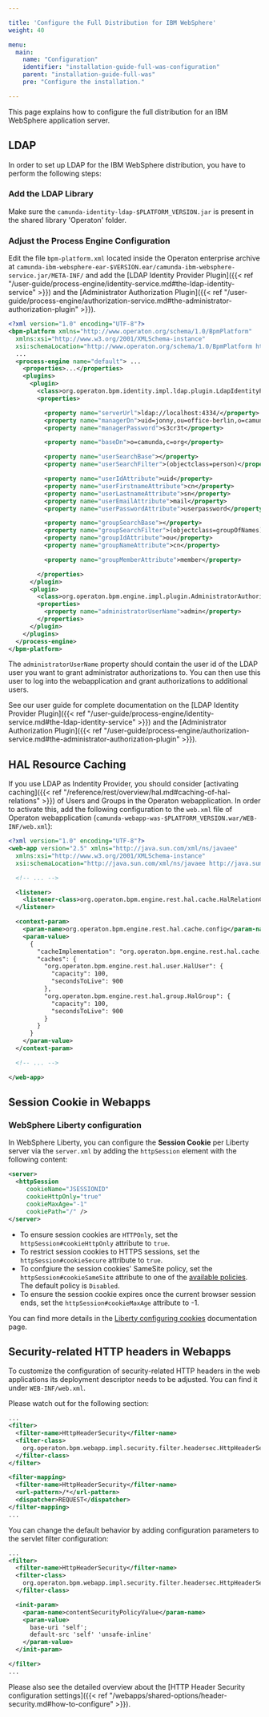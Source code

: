 ```yaml
---

title: 'Configure the Full Distribution for IBM WebSphere'
weight: 40

menu:
  main:
    name: "Configuration"
    identifier: "installation-guide-full-was-configuration"
    parent: "installation-guide-full-was"
    pre: "Configure the installation."

---
```



This page explains how to configure the full distribution for an IBM WebSphere application server.


## LDAP

In order to set up LDAP for the IBM WebSphere distribution, you have to perform the following steps:


### Add the LDAP Library

Make sure the `camunda-identity-ldap-$PLATFORM_VERSION.jar` is present in the shared library 'Operaton' folder.


### Adjust the Process Engine Configuration

Edit the file `bpm-platform.xml` located inside the Operaton enterprise archive at `camunda-ibm-websphere-ear-$VERSION.ear/camunda-ibm-websphere-service.jar/META-INF/` and add the [LDAP Identity Provider Plugin]({{< ref "/user-guide/process-engine/identity-service.md#the-ldap-identity-service" >}}) and the [Administrator Authorization Plugin]({{< ref "/user-guide/process-engine/authorization-service.md#the-administrator-authorization-plugin" >}}).

```xml
<?xml version="1.0" encoding="UTF-8"?>
<bpm-platform xmlns="http://www.operaton.org/schema/1.0/BpmPlatform"
  xmlns:xsi="http://www.w3.org/2001/XMLSchema-instance"
  xsi:schemaLocation="http://www.operaton.org/schema/1.0/BpmPlatform http://www.operaton.org/schema/1.0/BpmPlatform ">
  ...
  <process-engine name="default"> ...
    <properties>...</properties>
    <plugins>
      <plugin>
        <class>org.operaton.bpm.identity.impl.ldap.plugin.LdapIdentityProviderPlugin</class>
        <properties>

          <property name="serverUrl">ldap://localhost:4334/</property>
          <property name="managerDn">uid=jonny,ou=office-berlin,o=camunda,c=org</property>
          <property name="managerPassword">s3cr3t</property>

          <property name="baseDn">o=camunda,c=org</property>

          <property name="userSearchBase"></property>
          <property name="userSearchFilter">(objectclass=person)</property>

          <property name="userIdAttribute">uid</property>
          <property name="userFirstnameAttribute">cn</property>
          <property name="userLastnameAttribute">sn</property>
          <property name="userEmailAttribute">mail</property>
          <property name="userPasswordAttribute">userpassword</property>

          <property name="groupSearchBase"></property>
          <property name="groupSearchFilter">(objectclass=groupOfNames)</property>
          <property name="groupIdAttribute">ou</property>
          <property name="groupNameAttribute">cn</property>

          <property name="groupMemberAttribute">member</property>

        </properties>
      </plugin>
      <plugin>
        <class>org.operaton.bpm.engine.impl.plugin.AdministratorAuthorizationPlugin</class>
        <properties>
          <property name="administratorUserName">admin</property>
        </properties>
      </plugin>
    </plugins>
  </process-engine>
</bpm-platform>
```

The `administratorUserName` property should contain the user id of the LDAP user you want to grant administrator authorizations to. You can then use this user to log into the webapplication and grant authorizations to additional users.

See our user guide for complete documentation on the [LDAP Identity Provider Plugin]({{< ref "/user-guide/process-engine/identity-service.md#the-ldap-identity-service" >}}) and the [Administrator Authorization Plugin]({{< ref "/user-guide/process-engine/authorization-service.md#the-administrator-authorization-plugin" >}}).


## HAL Resource Caching

If you use LDAP as Indentity Provider, you should consider [activating caching]({{< ref "/reference/rest/overview/hal.md#caching-of-hal-relations" >}}) of
Users and Groups in the Operaton webapplication. In order to activate this, add the following
configuration to the `web.xml` file of Operaton webapplication
(`camunda-webapp-was-$PLATFORM_VERSION.war/WEB-INF/web.xml`):

```xml
<?xml version="1.0" encoding="UTF-8"?>
<web-app version="2.5" xmlns="http://java.sun.com/xml/ns/javaee"
  xmlns:xsi="http://www.w3.org/2001/XMLSchema-instance"
  xsi:schemaLocation="http://java.sun.com/xml/ns/javaee http://java.sun.com/xml/ns/javaee/web-app_2_5.xsd">

  <!-- ... -->

  <listener>
    <listener-class>org.operaton.bpm.engine.rest.hal.cache.HalRelationCacheBootstrap</listener-class>
  </listener>

  <context-param>
    <param-name>org.operaton.bpm.engine.rest.hal.cache.config</param-name>
    <param-value>
      {
        "cacheImplementation": "org.operaton.bpm.engine.rest.hal.cache.DefaultHalResourceCache",
        "caches": {
          "org.operaton.bpm.engine.rest.hal.user.HalUser": {
            "capacity": 100,
            "secondsToLive": 900
          },
          "org.operaton.bpm.engine.rest.hal.group.HalGroup": {
            "capacity": 100,
            "secondsToLive": 900
          }
        }
      }
    </param-value>
  </context-param>

  <!-- ... -->

</web-app>
```

## Session Cookie in Webapps

### WebSphere Liberty configuration

In WebSphere Liberty, you can configure the **Session Cookie** per Liberty server via the `server.xml` by adding the
`httpSession` element with the following content:

```xml
<server>
  <httpSession
     cookieName="JSESSIONID"
     cookieHttpOnly="true"
     cookieMaxAge="-1"
     cookiePath="/" />
</server>
```

* To ensure session cookies are `HTTPOnly`, set the `httpSession#cookieHttpOnly` attribute to `true`.
* To restrict session cookies to HTTPS sessions, set the `httpSession#cookieSecure` attribute to `true`.
* To confgiure the session cookies' SameSite policy, set the `httpSession#cookieSameSite` attribute to one of the
  [available policies](https://www.ibm.com/docs/en/was-liberty/core?topic=configuration-httpsession).
  The default policy is `Disabled`.
* To ensure the session cookie expires once the current browser session ends, set the `httpSession#cookieMaxAge`
  attribute to -1.

You can find more details in the [Liberty configuring cookies](https://www.ibm.com/docs/en/was-liberty/core?topic=configuration-httpsession)
documentation page.

## Security-related HTTP headers in Webapps

To customize the configuration of security-related HTTP headers in the web applications its deployment descriptor needs
to be adjusted. You can find it under `WEB-INF/web.xml`.

Please watch out for the following section:
```xml
...
<filter>
  <filter-name>HttpHeaderSecurity</filter-name>
  <filter-class>
    org.operaton.bpm.webapp.impl.security.filter.headersec.HttpHeaderSecurityFilter
  </filter-class>
</filter>

<filter-mapping>
  <filter-name>HttpHeaderSecurity</filter-name>
  <url-pattern>/*</url-pattern>
  <dispatcher>REQUEST</dispatcher>
</filter-mapping>
...
```

You can change the default behavior by adding configuration parameters to the servlet filter configuration:
```xml
...
<filter>
  <filter-name>HttpHeaderSecurity</filter-name>
  <filter-class>
    org.operaton.bpm.webapp.impl.security.filter.headersec.HttpHeaderSecurityFilter
  </filter-class>

  <init-param>
    <param-name>contentSecurityPolicyValue</param-name>
    <param-value>
      base-uri 'self';
      default-src 'self' 'unsafe-inline'
    </param-value>
  </init-param>

</filter>
...
```

Please also see the detailed overview about the
[HTTP Header Security configuration settings]({{< ref "/webapps/shared-options/header-security.md#how-to-configure" >}}).